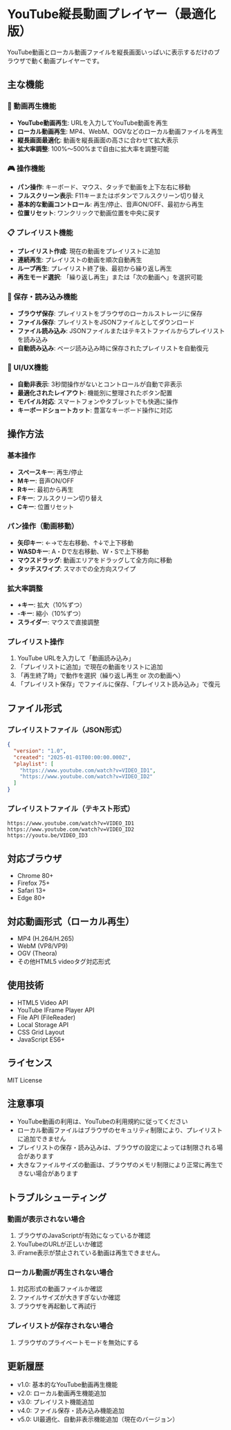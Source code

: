 # YouTube縦長動画プレイヤー（最適化版）

YouTube動画とローカル動画ファイルを縦長画面いっぱいに表示するだけのブラウザで動く動画プレイヤーです。

## 主な機能

### 🎥 動画再生機能
- **YouTube動画再生**: URLを入力してYouTube動画を再生
- **ローカル動画再生**: MP4、WebM、OGVなどのローカル動画ファイルを再生
- **縦長画面最適化**: 動画を縦長画面の高さに合わせて拡大表示
- **拡大率調整**: 100%〜500%まで自由に拡大率を調整可能

### 🎮 操作機能
- **パン操作**: キーボード、マウス、タッチで動画を上下左右に移動
- **フルスクリーン表示**: F11キーまたはボタンでフルスクリーン切り替え
- **基本的な動画コントロール**: 再生/停止、音声ON/OFF、最初から再生
- **位置リセット**: ワンクリックで動画位置を中央に戻す

### 📋 プレイリスト機能
- **プレイリスト作成**: 現在の動画をプレイリストに追加
- **連続再生**: プレイリストの動画を順次自動再生
- **ループ再生**: プレイリスト終了後、最初から繰り返し再生
- **再生モード選択**: 「繰り返し再生」または「次の動画へ」を選択可能

### 💾 保存・読み込み機能
- **ブラウザ保存**: プレイリストをブラウザのローカルストレージに保存
- **ファイル保存**: プレイリストをJSONファイルとしてダウンロード
- **ファイル読み込み**: JSONファイルまたはテキストファイルからプレイリストを読み込み
- **自動読み込み**: ページ読み込み時に保存されたプレイリストを自動復元

### 🎨 UI/UX機能
- **自動非表示**: 3秒間操作がないとコントロールが自動で非表示
- **最適化されたレイアウト**: 機能別に整理されたボタン配置
- **モバイル対応**: スマートフォンやタブレットでも快適に操作
- **キーボードショートカット**: 豊富なキーボード操作に対応

## 操作方法

### 基本操作
- **スペースキー**: 再生/停止
- **Mキー**: 音声ON/OFF
- **Rキー**: 最初から再生
- **Fキー**: フルスクリーン切り替え
- **Cキー**: 位置リセット

### パン操作（動画移動）
- **矢印キー**: ←→で左右移動、↑↓で上下移動
- **WASDキー**: A・Dで左右移動、W・Sで上下移動
- **マウスドラッグ**: 動画エリアをドラッグして全方向に移動
- **タッチスワイプ**: スマホでの全方向スワイプ

### 拡大率調整
- **+キー**: 拡大（10%ずつ）
- **-キー**: 縮小（10%ずつ）
- **スライダー**: マウスで直接調整

### プレイリスト操作
1. YouTube URLを入力して「動画読み込み」
2. 「プレイリストに追加」で現在の動画をリストに追加
3. 「再生終了時」で動作を選択（繰り返し再生 or 次の動画へ）
4. 「プレイリスト保存」でファイルに保存、「プレイリスト読み込み」で復元

## ファイル形式

### プレイリストファイル（JSON形式）
```json
{
  "version": "1.0",
  "created": "2025-01-01T00:00:00.000Z",
  "playlist": [
    "https://www.youtube.com/watch?v=VIDEO_ID1",
    "https://www.youtube.com/watch?v=VIDEO_ID2"
  ]
}
```

### プレイリストファイル（テキスト形式）
```
https://www.youtube.com/watch?v=VIDEO_ID1
https://www.youtube.com/watch?v=VIDEO_ID2
https://youtu.be/VIDEO_ID3
```

## 対応ブラウザ
- Chrome 80+
- Firefox 75+
- Safari 13+
- Edge 80+

## 対応動画形式（ローカル再生）
- MP4 (H.264/H.265)
- WebM (VP8/VP9)
- OGV (Theora)
- その他HTML5 videoタグ対応形式

## 使用技術
- HTML5 Video API
- YouTube IFrame Player API
- File API (FileReader)
- Local Storage API
- CSS Grid Layout
- JavaScript ES6+

## ライセンス
MIT License

## 注意事項
- YouTube動画の利用は、YouTubeの利用規約に従ってください
- ローカル動画ファイルはブラウザのセキュリティ制限により、プレイリストに追加できません
- プレイリストの保存・読み込みは、ブラウザの設定によっては制限される場合があります
- 大きなファイルサイズの動画は、ブラウザのメモリ制限により正常に再生できない場合があります

## トラブルシューティング

### 動画が表示されない場合
1. ブラウザのJavaScriptが有効になっているか確認
2. YouTubeのURLが正しいか確認
3. iFrame表示が禁止されている動画は再生できません。

### ローカル動画が再生されない場合
1. 対応形式の動画ファイルか確認
2. ファイルサイズが大きすぎないか確認
3. ブラウザを再起動して再試行

### プレイリストが保存されない場合
1. ブラウザのプライベートモードを無効にする

## 更新履歴
- v1.0: 基本的なYouTube動画再生機能
- v2.0: ローカル動画再生機能追加
- v3.0: プレイリスト機能追加
- v4.0: ファイル保存・読み込み機能追加
- v5.0: UI最適化、自動非表示機能追加（現在のバージョン）


